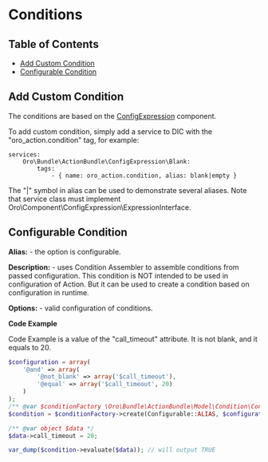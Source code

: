 # Conditions

## Table of Contents

 - [Add Custom Condition](#add-custom-condition)
 - [Configurable Condition](#configurable-condition)

## Add Custom Condition

The conditions are based on the [ConfigExpression](/src/Oro/Component/ConfigExpression/README.md) component.

To add custom condition, simply add a service to DIC with the "oro_action.condition" tag, for example:

```
services:
    Oro\Bundle\ActionBundle\ConfigExpression\Blank:
        tags:
            - { name: oro_action.condition, alias: blank|empty }
```

The "|" symbol in alias can be used to demonstrate several aliases. Note that service class must implement Oro\Component\ConfigExpression\ExpressionInterface.

## Configurable Condition

**Alias:** - the option is configurable.

**Description:** - uses Condition Assembler to assemble conditions from passed configuration.
This condition is NOT intended to be used in configuration of Action.
But it can be used to create a condition based on configuration in runtime.

**Options:** - valid configuration of conditions.

**Code Example**

Code Example is a value of the "call_timeout" attribute. It is not blank, and it equals to 20.

```php
$configuration = array(
    '@and' => array(
        '@not_blank' => array('$call_timeout'),
        '@equal' => array('$call_timeout', 20)
    )
);
/** @var $conditionFactory \Oro\Bundle\ActionBundle\Model\Condition\ConditionFactory */
$condition = $conditionFactory->create(Configurable::ALIAS, $configuration);

/** @var object $data */
$data->call_timeout = 20;

var_dump($condition->evaluate($data)); // will output TRUE
```
